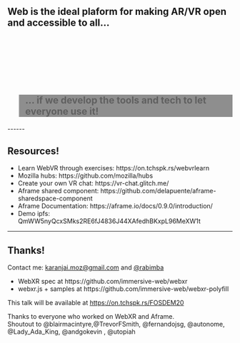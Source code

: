 <!-- .slide: data-background="resources/textures/ironman.png" -->

<h2>Web is the ideal plaform for making AR/VR open and accessible to all...</h2>
<br>
<br>
<br>
<br>

<br>
<br>
<blockquote style="background: rgba(32, 32, 32, 0.5);">
    <h2>... if we develop the tools and tech to let everyone use it!</h2>
</blockquote>
------
<!-- .slide: data-background="resources/textures/background-radial.jpeg" style="text-align: left;" -->


<h2>Resources!</h2>



<ul>
    <li>Learn WebVR through exercises: https://on.tchspk.rs/webvrlearn</li>
    <li>Mozilla hubs: https://github.com/mozilla/hubs</li>
    <li>Create your own VR chat: https://vr-chat.glitch.me/</li>
    <li>Aframe shared component: https://github.com/delapuente/aframe-sharedspace-component</li>
    <li>Aframe Documentation: https://aframe.io/docs/0.9.0/introduction/</li>
    <li>Demo ipfs: QmWW5nyQcxSMks2RE6fJ4836J44XAfedhBKxpL96MeXW1t</li>
</ul>


------
<!-- .slide: data-background="resources/textures/background-radial.jpeg" style="text-align: left;" -->


<h2>Thanks!</h2>
<p>Contact me: <a href="mailto:karanjai.moz@gmail.com">karanjai.moz@gmail.com</a> and <a href="https://twitter.com/rabimba">@rabimba</a>

<!-- <p>To try some of this yourself</p> -->
<ul>
    <li>WebXR spec at https://github.com/immersive-web/webxr</li>
    <li>webxr.js + samples at https://github.com/immersive-web/webxr-polyfill</li>
</ul>

<p>This talk will be available at <a href="https://on.tchspk.rs/coscupEN">https://on.tchspk.rs/FOSDEM20</a>
<br>
<p>Thanks to everyone who worked on WebXR and Aframe. 
<br>Shoutout to @blairmacintyre,@TrevorFSmith, @fernandojsg, @autonome, @Lady_Ada_King, @andgokevin , @utopiah</p>

